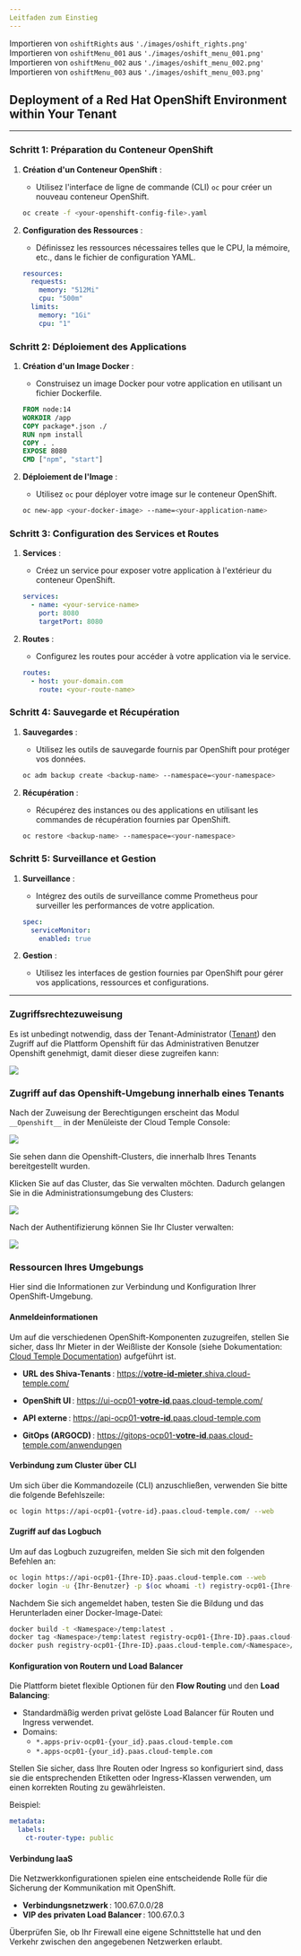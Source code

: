 ```yaml
---
Leitfaden zum Einstieg
---
```

Importieren von `oshiftRights` aus `'./images/oshift_rights.png'`
Importieren von `oshiftMenu_001` aus `'./images/oshift_menu_001.png'`
Importieren von `oshiftMenu_002` aus `'./images/oshift_menu_002.png'`
Importieren von `oshiftMenu_003` aus `'./images/oshift_menu_003.png'`

## Deployment of a Red Hat OpenShift Environment within Your Tenant

---

### Schritt 1: Préparation du Conteneur OpenShift

1. **Création d'un Conteneur OpenShift** :
   - Utilisez l'interface de ligne de commande (CLI) `oc` pour créer un nouveau conteneur OpenShift.
   ```bash
   oc create -f <your-openshift-config-file>.yaml
   ```

2. **Configuration des Ressources** :
   - Définissez les ressources nécessaires telles que le CPU, la mémoire, etc., dans le fichier de configuration YAML.
   ```yaml
   resources:
     requests:
       memory: "512Mi"
       cpu: "500m"
     limits:
       memory: "1Gi"
       cpu: "1"
   ```

### Schritt 2: Déploiement des Applications

1. **Création d'un Image Docker** :
   - Construisez un image Docker pour votre application en utilisant un fichier Dockerfile.
   ```Dockerfile
   FROM node:14
   WORKDIR /app
   COPY package*.json ./
   RUN npm install
   COPY . .
   EXPOSE 8080
   CMD ["npm", "start"]
   ```

2. **Déploiement de l'Image** :
   - Utilisez `oc` pour déployer votre image sur le conteneur OpenShift.
   ```bash
   oc new-app <your-docker-image> --name=<your-application-name>
   ```

### Schritt 3: Configuration des Services et Routes

1. **Services** :
   - Créez un service pour exposer votre application à l'extérieur du conteneur OpenShift.
   ```yaml
   services:
     - name: <your-service-name>
       port: 8080
       targetPort: 8080
   ```

2. **Routes** :
   - Configurez les routes pour accéder à votre application via le service.
   ```yaml
   routes:
     - host: your-domain.com
       route: <your-route-name>
   ```

### Schritt 4: Sauvegarde et Récupération

1. **Sauvegardes** :
   - Utilisez les outils de sauvegarde fournis par OpenShift pour protéger vos données.
   ```bash
   oc adm backup create <backup-name> --namespace=<your-namespace>
   ```

2. **Récupération** :
   - Récupérez des instances ou des applications en utilisant les commandes de récupération fournies par OpenShift.
   ```bash
   oc restore <backup-name> --namespace=<your-namespace>
   ```

### Schritt 5: Surveillance et Gestion

1. **Surveillance** :
   - Intégrez des outils de surveillance comme Prometheus pour surveiller les performances de votre application.
   ```yaml
   spec:
     serviceMonitor:
       enabled: true
   ```

2. **Gestion** :
   - Utilisez les interfaces de gestion fournies par OpenShift pour gérer vos applications, ressources et configurations.

---

### Zugriffsrechtezuweisung

Es ist unbedingt notwendig, dass der Tenant-Administrator ([Tenant](../console/iam/concepts.md#tenant)) den Zugriff auf die Plattform Openshift für das Administrativen Benutzer Openshift genehmigt, damit dieser diese zugreifen kann:

<img src={oshiftRights} />

### Zugriff auf das Openshift-Umgebung innerhalb eines Tenants

Nach der Zuweisung der Berechtigungen erscheint das Modul `__Openshift__` in der Menüleiste der Cloud Temple Console:

<img src={oshiftMenu_001} />

Sie sehen dann die Openshift-Clusters, die innerhalb Ihres Tenants bereitgestellt wurden.

Klicken Sie auf das Cluster, das Sie verwalten möchten. Dadurch gelangen Sie in die Administrationsumgebung des Clusters:

<img src={oshiftMenu_002} />

Nach der Authentifizierung können Sie Ihr Cluster verwalten:

<img src={oshiftMenu_003} />

### Ressourcen Ihres Umgebungs

Hier sind die Informationen zur Verbindung und Konfiguration Ihrer OpenShift-Umgebung.

#### Anmeldeinformationen

Um auf die verschiedenen OpenShift-Komponenten zuzugreifen, stellen Sie sicher, dass Ihr Mieter in der Weißliste der Konsole (siehe Dokumentation: [Cloud Temple Documentation](https://docs.cloud-temple.com/)) aufgeführt ist.

- __URL des Shiva-Tenants__ :
  [https://__votre-id-mieter__.shiva.cloud-temple.com/](https://**votre-id-mieter**.shiva.cloud-temple.com/)

- __OpenShift UI__ :
  [https://ui-ocp01-__votre-id__.paas.cloud-temple.com/](https://ui-ocp01-**votre-id**.paas.cloud-temple.com/)

- __API externe__ :
  [https://api-ocp01-__votre-id__.paas.cloud-temple.com](https://api-ocp01-**votre-id**.paas.cloud-temple.com)

- __GitOps (ARGOCD)__ :
  [https://gitops-ocp01-__votre-id__.paas.cloud-temple.com/anwendungen](https://gitops-ocp01-**votre-id**.paas.cloud-temple.com/anwendungen)

#### Verbindung zum Cluster über CLI

Um sich über die Kommandozeile (CLI) anzuschließen, verwenden Sie bitte die folgende Befehlszeile:

```bash
oc login https://api-ocp01-{votre-id}.paas.cloud-temple.com/ --web
```

#### Zugriff auf das Logbuch

Um auf das Logbuch zuzugreifen, melden Sie sich mit den folgenden Befehlen an:

```bash
oc login https://api-ocp01-{Ihre-ID}.paas.cloud-temple.com --web
docker login -u {Ihr-Benutzer} -p $(oc whoami -t) registry-ocp01-{Ihre-ID}.paas.cloud-temple.com
```

Nachdem Sie sich angemeldet haben, testen Sie die Bildung und das Herunterladen einer Docker-Image-Datei:

```bash
docker build -t <Namespace>/temp:latest .
docker tag <Namespace>/temp:latest registry-ocp01-{Ihre-ID}.paas.cloud-temple.com/<Namespace>/temp:latest
docker push registry-ocp01-{Ihre-ID}.paas.cloud-temple.com/<Namespace>/temp:latest
```

#### Konfiguration von Routern und Load Balancer

Die Plattform bietet flexible Optionen für den __Flow Routing__ und den __Load Balancing__:

- Standardmäßig werden privat gelöste Load Balancer für Routen und Ingress verwendet.
- Domains:
  - `*.apps-priv-ocp01-{your_id}.paas.cloud-temple.com`
  - `*.apps-ocp01-{your_id}.paas.cloud-temple.com`

Stellen Sie sicher, dass Ihre Routen oder Ingress so konfiguriert sind, dass sie die entsprechenden Etiketten oder Ingress-Klassen verwenden, um einen korrekten Routing zu gewährleisten.

Beispiel:

```yaml
metadata:
  labels:
    ct-router-type: public
```

#### Verbindung IaaS

Die Netzwerkkonfigurationen spielen eine entscheidende Rolle für die Sicherung der Kommunikation mit OpenShift.

- __Verbindungsnetzwerk__ : 100.67.0.0/28
- __VIP des privaten Load Balancer__ : 100.67.0.3

Überprüfen Sie, ob Ihr Firewall eine eigene Schnittstelle hat und den Verkehr zwischen den angegebenen Netzwerken erlaubt.